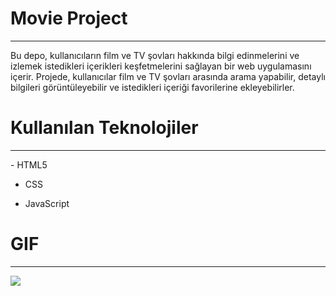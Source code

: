 <h1> Movie Project </h1>
<hr>
Bu depo, kullanıcıların film ve TV şovları hakkında bilgi edinmelerini ve izlemek istedikleri içerikleri keşfetmelerini sağlayan bir web uygulamasını içerir. Projede, kullanıcılar film ve TV şovları arasında arama yapabilir, detaylı bilgileri görüntüleyebilir ve istedikleri içeriği favorilerine ekleyebilirler.<br>

<h1> Kullanılan Teknolojiler </h1>
<hr>
- HTML5

- CSS

- JavaScript

<h1>GIF</h1>
<hr>

![](Movie.gif)
 
